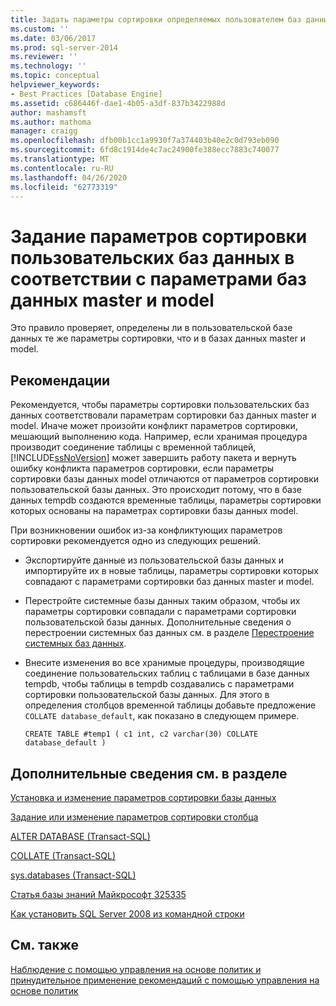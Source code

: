 ```yaml
---
title: Задать параметры сортировки определяемых пользователем баз данных в соответствии с параметрами баз данных master и Model | Документация Майкрософт
ms.custom: ''
ms.date: 03/06/2017
ms.prod: sql-server-2014
ms.reviewer: ''
ms.technology: ''
ms.topic: conceptual
helpviewer_keywords:
- Best Practices [Database Engine]
ms.assetid: c686446f-dae1-4b05-a3df-837b3422988d
author: mashamsft
ms.author: mathoma
manager: craigg
ms.openlocfilehash: dfb00b1cc1a9930f7a374403b40e2c0d793eb090
ms.sourcegitcommit: 6fd8c1914de4c7ac24900fe388ecc7883c740077
ms.translationtype: MT
ms.contentlocale: ru-RU
ms.lasthandoff: 04/26/2020
ms.locfileid: "62773319"
---
```

# <a name="set-the-collation-of-user-defined-databases-to-match-those-of-the-master-and-model-databases"></a>Задание параметров сортировки пользовательских баз данных в соответствии с параметрами баз данных master и model
  Это правило проверяет, определены ли в пользовательской базе данных те же параметры сортировки, что и в базах данных master и model.  
  
## <a name="best-practices-recommendations"></a>Рекомендации  
 Рекомендуется, чтобы параметры сортировки пользовательских баз данных соответствовали параметрам сортировки баз данных master и model. Иначе может произойти конфликт параметров сортировки, мешающий выполнению кода. Например, если хранимая процедура производит соединение таблицы с временной таблицей, [!INCLUDE[ssNoVersion](../includes/ssnoversion-md.md)] может завершить работу пакета и вернуть ошибку конфликта параметров сортировки, если параметры сортировки базы данных model отличаются от параметров сортировки пользовательской базы данных. Это происходит потому, что в базе данных tempdb создаются временные таблицы, параметры сортировки которых основаны на параметрах сортировки базы данных model.  
  
 При возникновении ошибок из-за конфликтующих параметров сортировки рекомендуется одно из следующих решений.  
  
-   Экспортируйте данные из пользовательской базы данных и импортируйте их в новые таблицы, параметры сортировки которых совпадают с параметрами сортировки баз данных master и model.  
  
-   Перестройте системные базы данных таким образом, чтобы их параметры сортировки совпадали с параметрами сортировки пользовательской базы данных. Дополнительные сведения о перестроении системных баз данных см. в разделе [Перестроение системных баз данных](../relational-databases/databases/system-databases.md).  
  
-   Внесите изменения во все хранимые процедуры, производящие соединение пользовательских таблиц с таблицами в базе данных tempdb, чтобы таблицы в tempdb создавались с параметрами сортировки пользовательской базы данных. Для этого в определения столбцов временной таблицы добавьте предложение `COLLATE database_default`, как показано в следующем примере.  
  
    ```  
    CREATE TABLE #temp1 ( c1 int, c2 varchar(30) COLLATE database_default )  
    ```  
  
## <a name="for-more-information"></a>Дополнительные сведения см. в разделе  
 [Установка и изменение параметров сортировки базы данных](../relational-databases/collations/set-or-change-the-database-collation.md)  
  
 [Задание или изменение параметров сортировки столбца](../relational-databases/collations/set-or-change-the-column-collation.md)  
  
 [ALTER DATABASE (Transact-SQL)](/sql/t-sql/statements/alter-database-transact-sql)  
  
 [COLLATE (Transact-SQL)](/sql/t-sql/statements/collations)  
  
 [sys.databases (Transact-SQL)](/sql/relational-databases/system-catalog-views/sys-databases-transact-sql)  
  
 [Статья базы знаний Майкрософт 325335](https://go.microsoft.com/fwlink/?linkid=117751)  
  
 [Как установить SQL Server 2008 из командной строки](https://go.microsoft.com/fwlink/?LinkId=81585)  
  
## <a name="see-also"></a>См. также  
 [Наблюдение с помощью управления на основе политик и принудительное применение рекомендаций с помощью управления на основе политик](../relational-databases/policy-based-management/monitor-and-enforce-best-practices-by-using-policy-based-management.md)  
  
  

